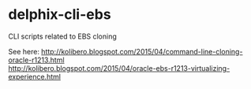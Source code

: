 # delphix-cli-ebs
CLI scripts related to EBS cloning

See here:
http://kolibero.blogspot.com/2015/04/command-line-cloning-oracle-r1213.html
<br>
http://kolibero.blogspot.com/2015/04/oracle-ebs-r1213-virtualizing-experience.html
